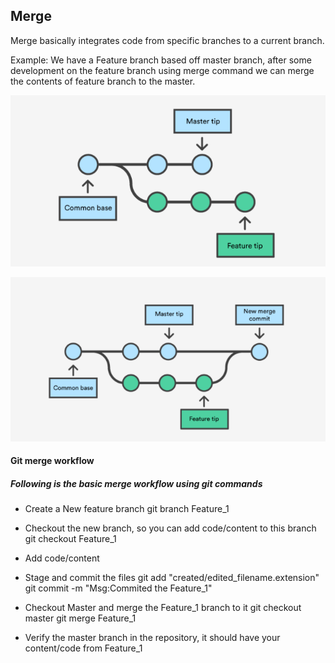 ## Merge

Merge basically integrates code from specific branches to a current branch.

Example: We have a Feature branch based off master branch, after some development on the feature branch using merge command we can merge the contents of feature branch to the master.


![Git_merge_1](/Images/merge_1.png)

![Git_merge_2](/Images/merge_2.png)

#### Git merge workflow

##### Following is the basic merge workflow using git commands

- Create a New feature branch
	git branch Feature_1

- Checkout the new branch, so you can add code/content to this branch 
	git checkout Feature_1
	
- Add code/content

- Stage and commit the files
	git add "created/edited_filename.extension"
	git commit -m "Msg:Commited the Feature_1"

- Checkout Master and merge the Feature_1 branch to it
	git checkout master
	git merge Feature_1
	
- Verify the master branch in the repository, it should have your content/code from Feature_1
